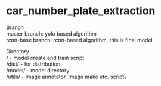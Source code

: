 # car_number_plate_extraction

Branch\
master branch: yolo based algorithm\
rcnn-base branch: rcnn-based algorithm, this is final model

Directory\
/ - model create and train script\
/dist/ - for distribution\
/model/ - model directory\
/utils/ - Image annotator, Image make etc. script\


